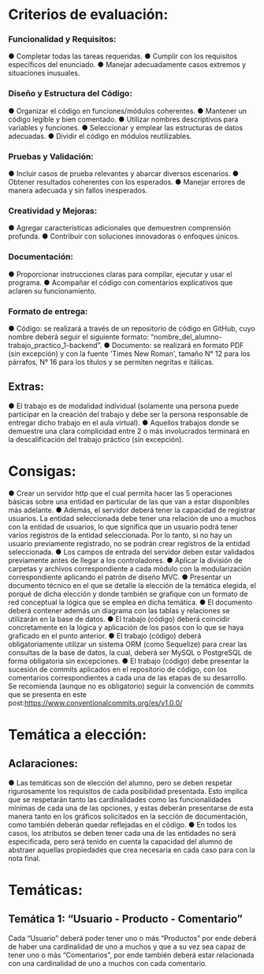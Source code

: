 # Criterios de evaluación:

### Funcionalidad y Requisitos:
● Completar todas las tareas requeridas.
● Cumplir con los requisitos específicos del enunciado.
● Manejar adecuadamente casos extremos y situaciones inusuales.
### Diseño y Estructura del Código:
● Organizar el código en funciones/módulos coherentes.
● Mantener un código legible y bien comentado.
● Utilizar nombres descriptivos para variables y funciones.
● Seleccionar y emplear las estructuras de datos adecuadas.
● Dividir el código en módulos reutilizables.
### Pruebas y Validación:
● Incluir casos de prueba relevantes y abarcar diversos escenarios.
● Obtener resultados coherentes con los esperados.
● Manejar errores de manera adecuada y sin fallos inesperados.
### Creatividad y Mejoras:
● Agregar características adicionales que demuestren comprensión profunda.
● Contribuir con soluciones innovadoras o enfoques únicos.
### Documentación:
● Proporcionar instrucciones claras para compilar, ejecutar y usar el programa.
● Acompañar el código con comentarios explicativos que aclaren su funcionamiento.
### Formato de entrega:
● Código: se realizará a través de un repositorio de código en GitHub, cuyo nombre deberá seguir el siguiente formato: “nombre_del_alumno-trabajo_practico_1-backend”.
● Documento: se realizará en formato PDF (sin excepción) y con la fuente 'Times New Roman', tamaño N° 12 para los párrafos, N° 16 para los títulos y se permiten negritas e itálicas.

## Extras:
● El trabajo es de modalidad individual (solamente una persona puede participar en la creación del trabajo y debe ser la persona responsable de entregar dicho trabajo en el aula virtual).
● Aquellos trabajos donde se demuestre una clara complicidad entre 2 o más involucrados terminará en la descalificación del trabajo práctico (sin excepción).


# Consigas:
● Crear un servidor http que el cual permita hacer las 5 operaciones básicas sobre una entidad en particular de las que van a estar disponibles más adelante.
● Además, el servidor deberá tener la capacidad de registrar usuarios. La entidad seleccionada debe tener una relación de uno a muchos con la entidad de usuarios, lo que significa que un usuario podrá tener varios registros de la entidad seleccionada. Por lo tanto, si no hay un usuario previamente registrado, no se podrán crear registros de la entidad seleccionada.
● Los campos de entrada del servidor deben estar validados previamente antes de llegar a los controladores.
● Aplicar la división de carpetas y archivos correspondiente a cada módulo con la modularización correspondiente aplicando el patrón de diseño MVC.
● Presentar un documento técnico en el que se detalle la elección de la temática elegida, el porqué de dicha elección y donde también se grafique con un formato de red conceptual la lógica que se emplea en dicha temática.
● El documento deberá contener además un diagrama con las tablas y relaciones se utilizarán en la base de datos.
● El trabajo (código) deberá coincidir concretamente en la lógica y aplicación de los pasos con lo que se haya graficado en el punto anterior.
● El trabajo (código) deberá obligatoriamente utilizar un sistema ORM (como Sequelize) para crear las consultas de la base de datos, la cual, deberá ser MySQL o PostgreSQL de forma obligatoria sin excepciones.
● El trabajo (código) debe presentar la sucesión de commits aplicados en el repositorio de código, con los comentarios correspondientes a cada una de las etapas de su desarrollo. Se recomienda (aunque no es obligatorio) seguir la convención de commits que se presenta en este post:https://www.conventionalcommits.org/es/v1.0.0/

# Temática a elección:

## Aclaraciones:
● Las temáticas son de elección del alumno, pero se deben respetar rigurosamente los requisitos de cada posibilidad presentada. Esto implica que se respetarán tanto las cardinalidades como las funcionalidades mínimas de cada una de las opciones, y estas deberán presentarse de esta manera tanto en los gráficos solicitados en la sección de documentación, como también deberán quedar reflejadas en el código.
● En todos los casos, los atributos se deben tener cada una de las entidades no será especificada, pero será tenido en cuenta la capacidad del alumno de abstraer aquellas propiedades que crea necesaria en cada caso para con la nota final.

# Temáticas:
## Temática 1: “Usuario - Producto - Comentario”
Cada “Usuario” deberá poder tener uno o más “Productos” por ende deberá de haber una cardinalidad de uno a muchos y que a su vez sea capaz de tener uno o más “Comentarios”, por ende también deberá estar relacionada con una cardinalidad de uno a muchos con cada comentario.
